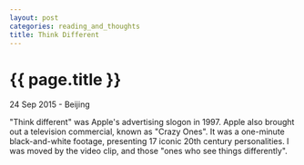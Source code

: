 ```yaml
---
layout: post
categories: reading_and_thoughts
title: Think Different
---
```


{{ page.title }}
================

<p class="meta">24 Sep 2015 - Beijing</p>

"Think different" was Apple's advertising slogon in 1997. Apple also brought out a television commercial, known as "Crazy Ones". It was a one-minute black-and-white footage, presenting 17 iconic 20th century personalities. I was moved by the video clip, and those "ones who see things differently".
